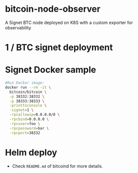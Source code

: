 # bitcoin-node-observer
A Signet BTC node deployed on K8S with a custom exporter for observability

# 1 / BTC signet deployment

# Signet Docker sample 
````bash
#Run Docker image: 
docker run --rm -it \
  bitcoin/bitcoin \
  -p 38332:38332 \
  -p 38333:38333 \
  -printtoconsole \
  -signet=1 \
  -rpcallowip=0.0.0.0/0 \
  -rpcbind=0.0.0.0 \
  -rpcuser=foo \
  -rpcpassword=bar \
  -rpcport=38332
````

# Helm deploy
- Check `README.md` of bitcoind for more details.

